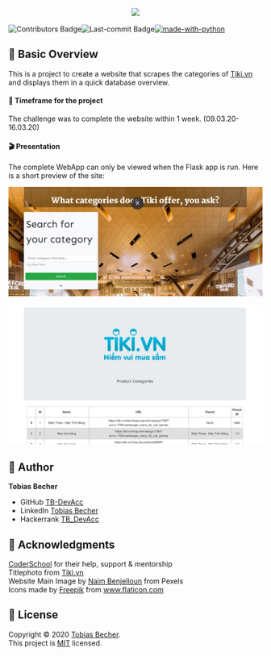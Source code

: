 <p align="center">
    <img src="https://cdn.itviec.com/employers/tiki-corporation/logo/social/DYAgHtdpQFHCtozRjPtxzpNs/tiki-corporation-logo.png" width="35%" />
</p>

[![made-with-python](https://img.shields.io/badge/Made%20with-Python-1f425f.svg)](https://www.python.org/)
<img align="left" src="https://img.shields.io/github/contributors/TB-DevAcc/WebScraper-Tiki" alt="Contributors Badge">
<img align="left" src="https://img.shields.io/github/last-commit/TB-DevAcc/WebScraper-Tiki" alt="Last-commit Badge">

## :sunrise_over_mountains: Basic Overview

This is a project to create a website that scrapes the categories of [Tiki.vn](https://www.tiki.vn) and displays them in a quick database overview.  

#### :date: Timeframe for the project
The challenge was to complete the website within 1 week. (09.03.20-16.03.20)

#### :clapper: Presentation

The complete WebApp can only be viewed when the Flask app is run. Here is a short preview of the site:

<p align="center">
    <img src="media/tiki01.jpg" witdh="60%">
<p>

<p align="center">
    <img src="media/tiki02.jpg" witdh="60%">
<p>

## :boy: Author

**Tobias Becher**
- GitHub [TB-DevAcc](https://github.com/TB-DevAcc/)
- LinkedIn [Tobias Becher](https://www.linkedin.com/in/tobias-becher-b34341197)
- Hackerrank [TB_DevAcc](https://www.hackerrank.com/TB_DevAcc)

## :pray: Acknowledgments

[CoderSchool](https://www.coderschool.vn/en/) for their help, support & mentorship <br>
Titlephoto from [Tiki.vn](https://www.Tiki.vn) <br>
Website Main Image by [Naim Benjelloun](https://www.pexels.com/@naimbic) from Pexels <br>
Icons made by <a href="https://www.flaticon.com/authors/freepik" title="Freepik">Freepik</a> from <a href="https://www.flaticon.com/" title="Flaticon"> www.flaticon.com</a> <br>

## 📝 License

Copyright © 2020 [Tobias Becher](https://github.com/TB-DevAcc). <br/>
This project is [MIT](https://github.com/kefranabg/readme-md-generator/blob/master/LICENSE) licensed.
